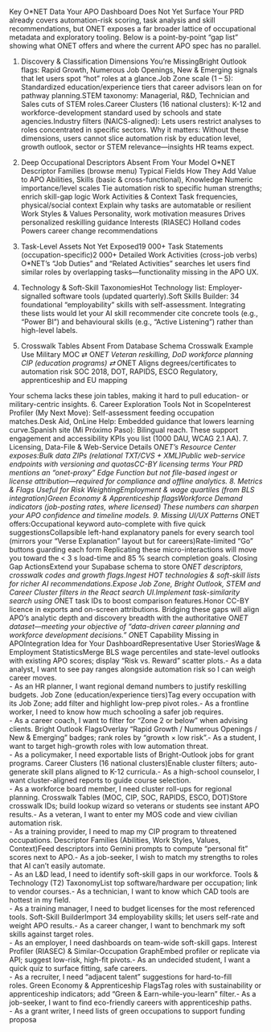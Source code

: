 Key O*NET Data Your APO Dashboard Does Not Yet Surface
Your PRD already covers automation-risk scoring, task analysis and skill recommendations, but ONET exposes a far broader lattice of occupational metadata and exploratory tooling. Below is a point-by-point “gap list” showing what ONET offers and where the current APO spec has no parallel.
1. Discovery & Classification Dimensions You’re MissingBright Outlook flags: Rapid Growth, Numerous Job Openings, New & Emerging signals that let users spot “hot” roles at a glance.Job Zone scale (1 – 5): Standardized education/experience tiers that career advisors lean on for pathway planning.STEM taxonomy: Managerial, R&D, Technician and Sales cuts of STEM roles.Career Clusters (16 national clusters): K-12 and workforce-development standard used by schools and state agencies.Industry filters (NAICS-aligned): Lets users restrict analyses to roles concentrated in specific sectors.
Why it matters: Without these dimensions, users cannot slice automation risk by education level, growth outlook, sector or STEM relevance—insights HR teams expect.
2. Deep Occupational Descriptors Absent From Your Model
O*NET Descriptor Families (browse menu)
Typical Fields
How They Add Value to APO
Abilities, Skills (basic & cross-functional), Knowledge
Numeric importance/level scales
Tie automation risk to specific human strengths; enrich skill-gap logic
Work Activities & Context
Task frequencies, physical/social context
Explain why tasks are automatable or resilient
Work Styles & Values
Personality, work motivation measures
Drives personalized reskilling guidance
Interests (RIASEC)
Holland codes
Powers career change recommendations


3. Task-Level Assets Not Yet Exposed19 000+ Task Statements (occupation-specific)2 000+ Detailed Work Activities (cross-job verbs)
O*NET’s “Job Duties” and “Related Activities” searches let users find similar roles by overlapping tasks—functionality missing in the APO UX.
4. Technology & Soft-Skill TaxonomiesHot Technology list: Employer-signalled software tools (updated quarterly).Soft Skills Builder: 34 foundational “employability” skills with self-assessment.
Integrating these lists would let your AI skill recommender cite concrete tools (e.g., “Power BI”) and behavioural skills (e.g., “Active Listening”) rather than high-level labels.
5. Crosswalk Tables Absent From Database Schema
Crosswalk
Example Use
Military MOC ⇄ O*NET
Veteran reskilling, DoD workforce planning
CIP (education programs) ⇄ O*NET
Aligns degrees/certificates to automation risk
SOC 2018, DOT, RAPIDS, ESCO
Regulatory, apprenticeship and EU mapping


Your schema lacks these join tables, making it hard to pull education- or military-centric insights.
6. Career Exploration Tools Not in ScopeInterest Profiler (My Next Move): Self-assessment feeding occupation matches.Desk Aid, OnLine Help: Embedded guidance that lowers learning curve.Spanish site (Mi Próximo Paso): Bilingual reach.
These support engagement and accessibility KPIs you list (1000 DAU, WCAG 2.1 AA).
7. Licensing, Data-File & Web-Service Details
O*NET’s Resource Center exposes:Bulk data ZIPs (relational TXT/CVS + XML)Public web-service endpoints with versioning and quotasCC-BY licensing terms
Your PRD mentions an “onet-proxy” Edge Function but not file-based ingest or license attribution—required for compliance and offline analytics.
8. Metrics & Flags Useful for Risk WeightingEmployment & wage quartiles (from BLS integration)Green Economy & Apprenticeship flagsWorkforce Demand indicators (job-posting rates, where licensed)
These numbers can sharpen your APO confidence and timeline models.
9. Missing UI/UX Patterns
O*NET offers:Occupational keyword auto-complete with five quick suggestionsCollapsible left-hand explanatory panels for every search tool (mirrors your “Verse Explanation” layout but for careers)Rate-limited “Go” buttons guarding each form
Replicating these micro-interactions will move you toward the < 3 s load-time and 85 % search completion goals.
Closing Gap ActionsExtend your Supabase schema to store O*NET descriptors, crosswalk codes and growth flags.Ingest HOT technologies & soft-skill lists for richer AI recommendations.Expose Job Zone, Bright Outlook, STEM and Career Cluster filters in the React search UI.Implement task-similarity search using O*NET task IDs to boost comparison features.Honor CC-BY licence in exports and on-screen attributions.
Bridging these gaps will align APO’s analytic depth and discovery breadth with the authoritative O*NET dataset—meeting your objective of “data-driven career planning and workforce development decisions.”
O*NET Capability Missing in APOIntegration Idea for Your DashboardRepresentative User StoriesWage & Employment StatisticsMerge BLS wage percentiles and state-level outlooks with existing APO scores; display “Risk vs. Reward” scatter plots.- As a data analyst, I want to see pay ranges alongside automation risk so I can weigh career moves.<br>- As an HR planner, I want regional demand numbers to justify reskilling budgets. Job Zone (education/experience tiers)Tag every occupation with its Job Zone; add filter and highlight low-prep pivot roles.- As a frontline worker, I need to know how much schooling a safer job requires.<br>- As a career coach, I want to filter for “Zone 2 or below” when advising clients. Bright Outlook FlagsOverlay “Rapid Growth / Numerous Openings / New & Emerging” badges; rank roles by “growth × low risk”.- As a student, I want to target high-growth roles with low automation threat.<br>- As a policymaker, I need exportable lists of Bright-Outlook jobs for grant programs. Career Clusters (16 national clusters)Enable cluster filters; auto-generate skill plans aligned to K-12 curricula.- As a high-school counselor, I want cluster-aligned reports to guide course selection.<br>- As a workforce board member, I need cluster roll-ups for regional planning. Crosswalk Tables (MOC, CIP, SOC, RAPIDS, ESCO, DOT)Store crosswalk IDs; build lookup wizard so veterans or students see instant APO results.- As a veteran, I want to enter my MOS code and view civilian automation risk.<br>- As a training provider, I need to map my CIP program to threatened occupations. Descriptor Families (Abilities, Work Styles, Values, Context)Feed descriptors into Gemini prompts to compute “personal fit” scores next to APO.- As a job-seeker, I wish to match my strengths to roles that AI can’t easily automate.<br>- As an L&D lead, I need to identify soft-skill gaps in our workforce. Tools & Technology (T2) TaxonomyList top software/hardware per occupation; link to vendor courses.- As a technician, I want to know which CAD tools are hottest in my field.<br>- As a training manager, I need to budget licenses for the most referenced tools. Soft-Skill BuilderImport 34 employability skills; let users self-rate and weight APO results.- As a career changer, I want to benchmark my soft skills against target roles.<br>- As an employer, I need dashboards on team-wide soft-skill gaps. Interest Profiler (RIASEC) & Similar-Occupation GraphEmbed profiler or replicate via API; suggest low-risk, high-fit pivots.- As an undecided student, I want a quick quiz to surface fitting, safe careers.<br>- As a recruiter, I need “adjacent talent” suggestions for hard-to-fill roles. Green Economy & Apprenticeship FlagsTag roles with sustainability or apprenticeship indicators; add “Green & Earn-while-you-learn” filter.- As a job-seeker, I want to find eco-friendly careers with apprenticeship paths.<br>- As a grant writer, I need lists of green occupations to support funding proposa
